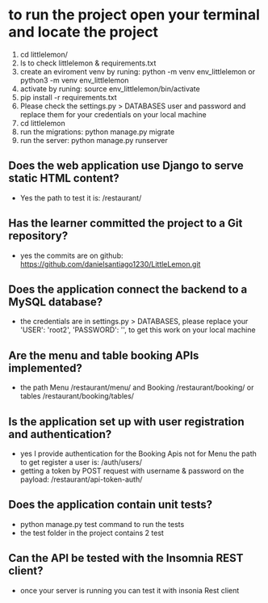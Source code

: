 # to run the project open your terminal and locate the project
1. cd littlelemon/
2. ls to check littlelemon & requirements.txt
3. create an eviroment venv by runing: python -m venv env_littlelemon or python3 -m venv env_littlelemon
4. activate by runing: source env_littlelemon/bin/activate
4. pip install -r requirements.txt
5. Please check the settings.py > DATABASES user and password and replace them for your credentials on your local machine
7. cd littlelemon
6. run the migrations: python manage.py migrate
7. run the server: python manage.py runserver


## Does the web application use Django to serve static HTML content?
* Yes the path to test it is: /restaurant/

## Has the learner committed the project to a Git repository?
* yes the commits are on github: https://github.com/danielsantiago1230/LittleLemon.git

## Does the application connect the backend to a MySQL database?
* the credentials are in settings.py > DATABASES, please replace your  'USER': 'root2', 'PASSWORD': '', to get this work on your local machine

## Are the menu and table booking APIs implemented?
* the path Menu /restaurant/menu/ and Booking /restaurant/booking/ or tables /restaurant/booking/tables/

## Is the application set up with user registration and authentication?
* yes I provide authentication for the Booking Apis not for Menu the path to get register a user is: /auth/users/
* getting a token by POST request with username & password on the payload: /restaurant/api-token-auth/

## Does the application contain unit tests?
* python manage.py test command to run the tests
* the test folder in the project contains 2 test

## Can the API be tested with the Insomnia REST client?
* once your server is running you can test it with insonia Rest client